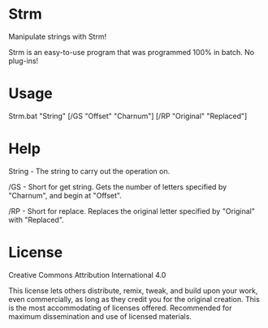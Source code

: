 # Strm
Manipulate strings with Strm!

Strm is an easy-to-use program that was programmed 100% in batch. No plug-ins!

# Usage
Strm.bat "String" [/GS "Offset" "Charnum"] [/RP "Original" "Replaced"]

# Help
String - The string to carry out the operation on.

/GS - Short for get string. Gets the number of letters specified by "Charnum", and begin at "Offset".

/RP - Short for replace. Replaces the original letter specified by "Original" with "Replaced".

# License
Creative Commons Attribution International 4.0

This license lets others distribute, remix, tweak, and build upon your work, even commercially, as long as they credit you for the original creation. This is the most accommodating of licenses offered. Recommended for maximum dissemination and use of licensed materials.
